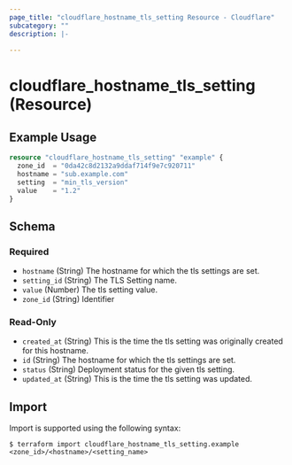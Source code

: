 ```yaml
---
page_title: "cloudflare_hostname_tls_setting Resource - Cloudflare"
subcategory: ""
description: |-
  
---
```


# cloudflare_hostname_tls_setting (Resource)



## Example Usage

```terraform
resource "cloudflare_hostname_tls_setting" "example" {
  zone_id  = "0da42c8d2132a9ddaf714f9e7c920711"
  hostname = "sub.example.com"
  setting  = "min_tls_version"
  value    = "1.2"
}
```
<!-- schema generated by tfplugindocs -->
## Schema

### Required

- `hostname` (String) The hostname for which the tls settings are set.
- `setting_id` (String) The TLS Setting name.
- `value` (Number) The tls setting value.
- `zone_id` (String) Identifier

### Read-Only

- `created_at` (String) This is the time the tls setting was originally created for this hostname.
- `id` (String) The hostname for which the tls settings are set.
- `status` (String) Deployment status for the given tls setting.
- `updated_at` (String) This is the time the tls setting was updated.

## Import

Import is supported using the following syntax:

```shell
$ terraform import cloudflare_hostname_tls_setting.example <zone_id>/<hostname>/<setting_name>
```
